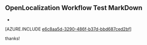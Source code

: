 ## OpenLocalization Workflow Test MarkDown
* 

[AZURE.INCLUDE [e6c8aa5d-3290-486f-b37d-bbd687ced2bf](calleeMd1.md)]

 
thanks!